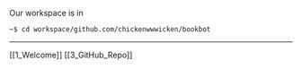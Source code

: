 Our workspace is in 

``` bash
~$ cd workspace/github.com/chickenwwwicken/bookbot
```

---
[[1_Welcome]]
[[3_GitHub_Repo]]